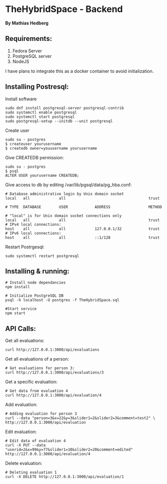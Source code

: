 # TheHybridSpace - Backend
**By Mathias Hedberg**

## Requirements:
1. Fedora Server
2. PostgreSQL server
3. NodeJS

I have plans to integrate this as a docker container to avoid initialization.

## Installing Postresql:

Install software
```
sudo dnf install postgresql-server postgresql-contrib
sudo systemctl enable postgresql
sudo systemctl start postgresql
sudo postgresql-setup --initdb --unit postgresql

```

Create user
```
sudo su - postgres
$ createuser yourusername
$ createdb owner=youusername yourusername
```

Give CREATEDB permission:
```
sudo su - postgres
$ psql
ALTER USER yourusername CREATEDB;
```

Give access to db by editing /var/lib/pgsql/data/pg_hba.conf:
```
# Database administrative login by Unix domain socket
local   all             all                                     trust

# TYPE  DATABASE        USER            ADDRESS                 METHOD

# "local" is for Unix domain socket connections only
local   all             all                                     trust
# IPv4 local connections:
host    all             all             127.0.0.1/32            trust
# IPv6 local connections:
host    all             all             ::1/128                 trust

```

Restart Postrgesql:
```
sudo systemctl restart postgresql
```

## Installing & running:
```
# Install node dependancies
npm install

# Initialize PostgreSQL DB
psql -h localhost -U postgres -f TheHybridSpace.sql

#Start service
npm start
```

## API Calls:
Get all evaluations:
```
curl http://127.0.0.1:3000/api/evaluations
```
Get all evaluations of a person:
```
# Get evaluations for person 3:
curl http://127.0.0.1:3000/api/evaluations/3
```
Get a specific evaluation:
```
# Get data from evaluation 4
curl http://127.0.0.1:3000/api/evaluation/4
```

Add evaluation:
```
# Adding evaluation for person 3
curl --data "person=3&x=22&y=3&slider1=2&slider2=3&comment=test2" \
http://127.0.0.1:3000/api/evaluation
```
Edit evaluation:
```
# Edit data of evaluation 4
curl -X PUT --data "userid=2&x=99&y=77&slider1=10&slider2=20&comment=edited" http://127.0.0.1:3000/api/evaluation/4
```
Delete evaluation:
```
# Deleting evaluation 1
curl -X DELETE http://127.0.0.1:3000/api/evaluation/1
```
